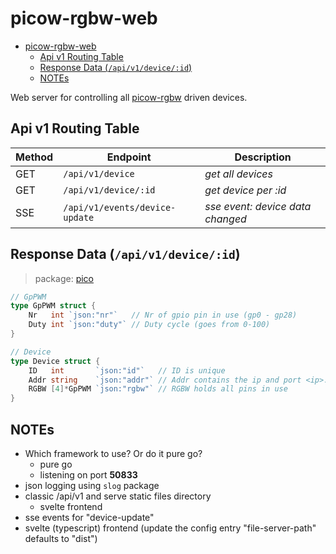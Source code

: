# picow-rgbw-web

<!--toc:start-->
- [picow-rgbw-web](#picow-rgbw-web)
  - [Api v1 Routing Table](#api-v1-routing-table)
  - [Response Data (`/api/v1/device/:id`)](#response-data-apiv1deviceid)
  - [NOTEs](#notes)
<!--toc:end-->

Web server for controlling all [picow-rgbw](https://github.com/knackwurstking/picow-rgbw.git) driven devices.

## Api v1 Routing Table

| Method | Endpoint                       | Description                      |
| ------ | ------------------------------ | -------------------------------- |
| GET    | `/api/v1/device`               | _get all devices_                |
| GET    | `/api/v1/device/:id`           | _get device per :id_             |
| SSE    | `/api/v1/events/device-update` | _sse event: device data changed_ |

## Response Data (`/api/v1/device/:id`)

> package: [pico](internal/api/v1/pico/pico.go)

```go
// GpPWM
type GpPWM struct {
    Nr   int `json:"nr"`   // Nr of gpio pin in use (gp0 - gp28)
    Duty int `json:"duty"` // Duty cycle (goes from 0-100)
}

// Device
type Device struct {
    ID   int       `json:"id"`   // ID is unique
    Addr string    `json:"addr"` // Addr contains the ip and port <ip>:<port>
    RGBW [4]*GpPWM `json:"rgbw"` // RGBW holds all pins in use
}
```

## NOTEs

- Which framework to use? Or do it pure go?
  - pure go
  - listening on port **50833**
- json logging using `slog` package
- classic /api/v1 and serve static files directory
  - svelte frontend
- sse events for "device-update"
- svelte (typescript) frontend (update the config entry "file-server-path"
  defaults to "dist")
